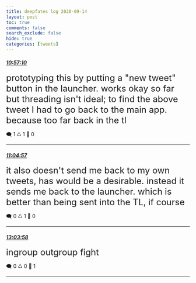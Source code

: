 ```yaml
---
title: deepfates log 2020-09-14
layout: post
toc: true
comments: false
search_exclude: false
hide: true
categories: [tweets]
---
```



#### <a href = "https://twitter.com/deepfates/status/1305551174473527297">*10:57:10*</a>

<font size="5">prototyping this by putting a "new tweet" button in the launcher.   works okay so far but threading isn't ideal; to find the above tweet I had to go back to the main app. because too far back in the tl</font>



🗨️ 1 ♺ 1 🤍  0   

---
    
#### <a href = "https://twitter.com/deepfates/status/1305553133876252673">*11:04:57*</a>

<font size="5">it also doesn't send me back to my own tweets, has would be a desirable. instead it sends me back to the launcher.  which is better than being sent into the TL, if course</font>



🗨️ 0 ♺ 1 🤍  0   

---
    
#### <a href = "https://twitter.com/deepfates/status/1305583085187215360">*13:03:58*</a>

<font size="5">ingroup outgroup fight</font>



🗨️ 0 ♺ 0 🤍  1   

---
    
            


